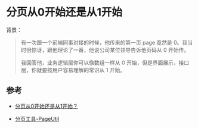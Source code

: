 # 分页从0开始还是从1开始


背景：

> 有一次跟一个前端同事对接的时候，他传来的第一页 page 竟然是 0。我当时很惊讶，跟他理论了一番，他说公司某位领导告诉他页码从 0 开始传。
>
> 我回答他，业务逻辑层你可以像数组一样从 0 开始，但是界面展示，接口层，你就要按用户容易理解的常识从 1 开始。

## 参考

- [分页从0开始还是从1开始？](https://irishemma.github.io/2020/10/28/Java/%E5%88%86%E9%A1%B5%E4%BB%8E0%E5%BC%80%E5%A7%8B%E8%BF%98%E6%98%AF%E4%BB%8E1%E5%BC%80%E5%A7%8B%EF%BC%9F/)

- [分页工具-PageUtil](https://hutool.cn/docs/#/core/工具类/分页工具-PageUtil?id=分页工具-pageutil)
